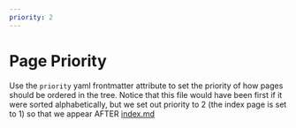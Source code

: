 ```yaml
---
priority: 2
---
```

# Page Priority
Use the `priority` yaml frontmatter attribute to set the priority of how pages should be ordered in the tree. Notice that this file would have been first if it were sorted alphabetically, but we set out priority to 2 (the index page is set to 1) so that we appear AFTER [index.md](/index.html)

